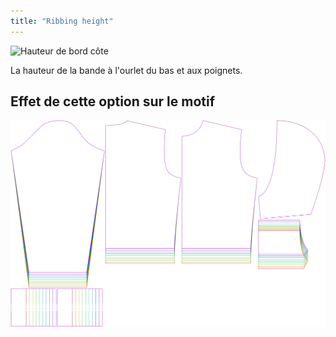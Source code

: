 ```yaml
---
title: "Ribbing height"
---
```


![Hauteur de bord côte](ribbingheight.svg)

La hauteur de la bande à l'ourlet du bas et aux poignets.

## Effet de cette option sur le motif

![Cette image montre l'effet de cette option en superposant plusieurs variantes qui ont une valeur différente pour cette option](huey_ribbingheight_sample.svg "Effect of this option on the pattern")
